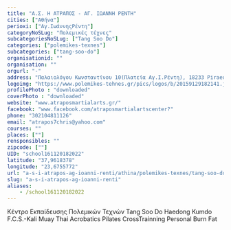 ```yaml
---
title: "Α.Σ. Η ΑΤΡΑΠΟΣ - ΑΓ. ΙΩΑΝΝΗ ΡΕΝΤΗ"
cities: ["Αθήνα"]
perioxi: ["Αγ.ΙωάννηςΡέντη"]
categoryNoSLug: "Πολεμικές τέχνες"
subcategoriesNoSLug: ["Tang Soo Do"]
categories: ["polemikes-texnes"]
subcategories: ["tang-soo-do"]
organisationid: ""
organisation: ""
orgurl: "-"
address: "Παλαιολόγου Κωνσταντίνου 10(Πλατεία Αγ.Ι.Ρέντη), 18233 Piraeus, Greece"
logoimg: "https://www.polemikes-tehnes.gr/pics/logos/b/20159129182141.jpg"
profilePhoto : "downloaded"
coverPhoto : "downloaded"
website: "www.atraposmartialarts.gr/"
facebook: "www.facebook.com/atraposmartialartscenter?"
phone: "302104811126"
email: "atrapos7chris@yahoo.com"
courses: ""
places: [""]
rensponsibles: ""
zipcode: [""]
UID: "school161120182022"
latitude: "37,9618378"
longitude: "23,6755772"
url: "a-s-i-atrapos-ag-ioanni-renti/athina/polemikes-texnes/tang-soo-do"
slug: "a-s-i-atrapos-ag-ioanni-renti"
aliases:
    - /school161120182022
---
```



Κέντρο Εκπαίδευσης Πολεμικών Τεχνών Tang Soo Do Haedong Kumdo F.C.S.-Kali Muay Thai Acrobatics Pilates CrossTrainning Personal Burn Fat

